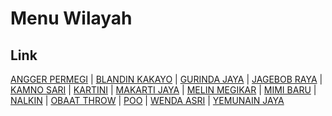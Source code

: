 # Menu Wilayah

## Link

[ANGGER PERMEGI](https://github.com/gigit-pemilu/pemilu-2024-93-papua-selatan/tree/main/pilpres/hitung-suara/sub/93-papua-selatan/sub/01-merauke/sub/07-jagebob/sub/2004-angger-permegi)
 | 
[BLANDIN KAKAYO](https://github.com/gigit-pemilu/pemilu-2024-93-papua-selatan/tree/main/pilpres/hitung-suara/sub/93-papua-selatan/sub/01-merauke/sub/07-jagebob/sub/2008-blandin-kakayo)
 | 
[GURINDA JAYA](https://github.com/gigit-pemilu/pemilu-2024-93-papua-selatan/tree/main/pilpres/hitung-suara/sub/93-papua-selatan/sub/01-merauke/sub/07-jagebob/sub/2009-gurinda-jaya)
 | 
[JAGEBOB RAYA](https://github.com/gigit-pemilu/pemilu-2024-93-papua-selatan/tree/main/pilpres/hitung-suara/sub/93-papua-selatan/sub/01-merauke/sub/07-jagebob/sub/2010-jagebob-raya)
 | 
[KAMNO SARI](https://github.com/gigit-pemilu/pemilu-2024-93-papua-selatan/tree/main/pilpres/hitung-suara/sub/93-papua-selatan/sub/01-merauke/sub/07-jagebob/sub/2007-kamno-sari)
 | 
[KARTINI](https://github.com/gigit-pemilu/pemilu-2024-93-papua-selatan/tree/main/pilpres/hitung-suara/sub/93-papua-selatan/sub/01-merauke/sub/07-jagebob/sub/2001-kartini)
 | 
[MAKARTI JAYA](https://github.com/gigit-pemilu/pemilu-2024-93-papua-selatan/tree/main/pilpres/hitung-suara/sub/93-papua-selatan/sub/01-merauke/sub/07-jagebob/sub/2002-makarti-jaya)
 | 
[MELIN MEGIKAR](https://github.com/gigit-pemilu/pemilu-2024-93-papua-selatan/tree/main/pilpres/hitung-suara/sub/93-papua-selatan/sub/01-merauke/sub/07-jagebob/sub/2012-melin-megikar)
 | 
[MIMI BARU](https://github.com/gigit-pemilu/pemilu-2024-93-papua-selatan/tree/main/pilpres/hitung-suara/sub/93-papua-selatan/sub/01-merauke/sub/07-jagebob/sub/2006-mimi-baru)
 | 
[NALKIN](https://github.com/gigit-pemilu/pemilu-2024-93-papua-selatan/tree/main/pilpres/hitung-suara/sub/93-papua-selatan/sub/01-merauke/sub/07-jagebob/sub/2003-nalkin)
 | 
[OBAAT THROW](https://github.com/gigit-pemilu/pemilu-2024-93-papua-selatan/tree/main/pilpres/hitung-suara/sub/93-papua-selatan/sub/01-merauke/sub/07-jagebob/sub/2013-obaat-throw)
 | 
[POO](https://github.com/gigit-pemilu/pemilu-2024-93-papua-selatan/tree/main/pilpres/hitung-suara/sub/93-papua-selatan/sub/01-merauke/sub/07-jagebob/sub/2005-poo)
 | 
[WENDA ASRI](https://github.com/gigit-pemilu/pemilu-2024-93-papua-selatan/tree/main/pilpres/hitung-suara/sub/93-papua-selatan/sub/01-merauke/sub/07-jagebob/sub/2011-wenda-asri)
 | 
[YEMUNAIN JAYA](https://github.com/gigit-pemilu/pemilu-2024-93-papua-selatan/tree/main/pilpres/hitung-suara/sub/93-papua-selatan/sub/01-merauke/sub/07-jagebob/sub/2014-yemunain-jaya)

